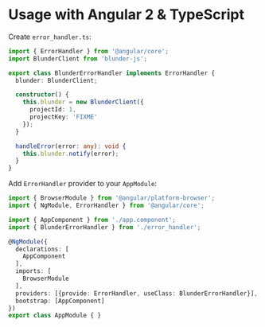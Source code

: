 # Usage with Angular 2 & TypeScript

Create `error_handler.ts`:

```TypeScript
import { ErrorHandler } from '@angular/core';
import BlunderClient from 'blunder-js';

export class BlunderErrorHandler implements ErrorHandler {
  blunder: BlunderClient;

  constructor() {
    this.blunder = new BlunderClient({
      projectId: 1,
      projectKey: 'FIXME'
    });
  }

  handleError(error: any): void {
    this.blunder.notify(error);
  }
}
```

Add `ErrorHandler` provider to your `AppModule`:

```TypeScript
import { BrowserModule } from '@angular/platform-browser';
import { NgModule, ErrorHandler } from '@angular/core';

import { AppComponent } from './app.component';
import { BlunderErrorHandler } from './error_handler';

@NgModule({
  declarations: [
    AppComponent
  ],
  imports: [
    BrowserModule
  ],
  providers: [{provide: ErrorHandler, useClass: BlunderErrorHandler}],
  bootstrap: [AppComponent]
})
export class AppModule { }
```
